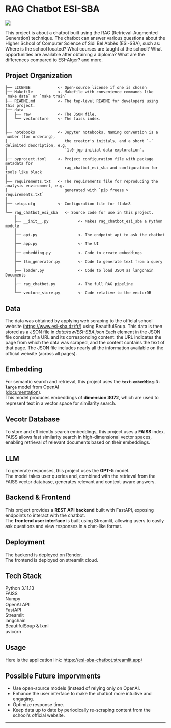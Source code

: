 # RAG Chatbot ESI-SBA

<a target="_blank" href="https://cookiecutter-data-science.drivendata.org/">
    <img src="https://img.shields.io/badge/CCDS-Project%20template-328F97?logo=cookiecutter" />
</a>

This project is about a chatbot built using the RAG (Retrieval-Augmented Generation) technique. The chatbot can answer various questions about the Higher School of Computer Science of Sidi Bel Abbès (ESI-SBA), such as: Where is the school located? What courses are taught at the school? What opportunities are available after obtaining a diploma? What are the differences compared to ESI-Alger? and more.

## Project Organization

```
├── LICENSE            <- Open-source license if one is chosen
├── Makefile           <- Makefile with convenience commands like `make data` or `make train`
├── README.md          <- The top-level README for developers using this project.
├── data
│   ├── raw            <- The JSON file.
│   └── vectorstore    <- The faiss index.
│
│
├── notebooks          <- Jupyter notebooks. Naming convention is a number (for ordering),
│                         the creator's initials, and a short `-` delimited description, e.g.
│                         `1.0-jqp-initial-data-exploration`.
│
├── pyproject.toml     <- Project configuration file with package metadata for 
│                         rag_chatbot_esi_sba and configuration for tools like black
│
├── requirements.txt   <- The requirements file for reproducing the analysis environment, e.g.
│                         generated with `pip freeze > requirements.txt`
│
├── setup.cfg          <- Configuration file for flake8
│
└── rag_chatbot_esi_sba   <- Source code for use in this project.
    │
    ├── __init__.py             <- Makes rag_chatbot_esi_sba a Python module
    │
    ├── api.py                  <- The endpoint api to ask the chatbot
    │
    ├── app.py                  <- The UI
    │
    ├── embedding.py            <- Code to create embeddings           
    │
    ├── llm_generator.py        <- Code to generate text from a query
    │
    ├── loader.py               <- Code to load JSON as langchain Documents
    │
    ├── rag_chatbot.py          <- The full RAG pipeline
    │
    └── vectore_store.py        <- Code relative to the vectorDB
```

## Data
The data was obtained by applying web scraping to the official school website (https://www.esi-sba.dz/fr/) using BeautifulSoup. This data is then stored as a JSON file in *data/raw/ESI-SBA.json*
Each element in the JSON file consists of a URL and its corresponding content: the URL indicates the page from which the data was scraped, and the content contains the text of that page.
The JSON file includes nearly all the information available on the official website (across all pages).

## Embedding
For semantic search and retrieval, this project uses the **`text-embedding-3-large`** model from OpenAI  
([documentation](https://platform.openai.com/docs/models/text-embedding-3-large)).  
This model produces embeddings of **dimension 3072**, which are used to represent text in a vector space for similarity search.

## Vecotr Database
To store and efficiently search embeddings, this project uses a **FAISS** index.  
FAISS allows fast similarity search in high-dimensional vector spaces, enabling retrieval of relevant documents based on their embeddings.

## LLM
To generate responses, this project uses the **GPT-5** model.  
The model takes user queries and, combined with the retrieval from the FAISS vector database, generates relevant and context-aware answers.

## Backend & Frontend
This project provides a **REST API backend** built with FastAPI, exposing endpoints to interact with the chatbot.  
The **frontend user interface** is built using Streamlit, allowing users to easily ask questions and view responses in a chat-like format.

## Deployment
The backend is deployed on Render.<br>
The frontend is deployed on streamlit cloud.

## Tech Stack
Python 3.11.13<br>
FAISS<br>
Numpy<br>
OpenAI API<br>
FastAPI<br>
Streamlit<br>
langchain<br>
BeautifulSoup & lxml<br>
uvicorn

## Usage
Here is the application link: https://esi-sba-chatbot.streamlit.app/

## Possible Future imporvments
- Use open-source models (instead of relying only on OpenAI.
- Enhance the user interface to make the chatbot more intuitive and engaging.
- Optimize response time.
- Keep data up to date by periodically re-scraping content from the school's official website.

--------

